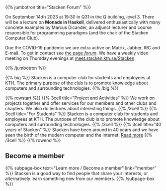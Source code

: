 <!-- 
.. title: The computer club Stacken
.. slug: index
.. description:
-->

{{% jumbotron title="Stacken Forum" %}}
<p>
On September 14:th 2023 at 19:30 in Q31 in the Q building, level 3.
There will be a lecture on <strong>Monads in Haskell</strong>, delivered
enthusiastically with many concrete examples by Marcus Dicander, an
adjunct lecturer and course responsible for programming paradigms (and
the chair of the Stacken Computer Club).
</p>
<p>
    Due the COVID-19 pandemic we are extra active on Matrix, Jabber, IRC and E-mail. To get in contact see
    <a href="/en/forum/">the page <em>forum</em></a>. We have a weekly video meeting on Thursday evenings
    at <a href="https://meet.stacken.kth.se/Stacken">meet.stacken.kth.se/Stacken</a>.
</p>
{{% /jumbotron %}}

{{% big %}}
    Stacken is a computer club for students and employees at KTH.
    The primary purpose of the club is to promote knowledge about
    computers and surrounding technologies.
{{% /big %}}

{{% rowstart %}}
    {{% 3cell title="Project and Activities" %}}
        We work on projects together and offer services for our
        members and other clubs and chapters. We also do lectures
        about interesting things.
    {{% /3cell %}}
    {{% 3cell title="For Students" %}}
        Stacken is a computer club for students and employees at
        KTH. The purpose of the club is to promote knowledge
        about computers and surrounding technologies.
    {{% /3cell %}}
    {{% 3cell title="40 years of Stacken" %}}
        Stacken have been around in 40 years and we have seen the
        birth of the modern computer and the internet.
        <a href="/club/history/">Read more</a>
    {{% /3cell %}}
{{% rowend %}}

## Become a member

{{% subpage-box text="Learn more / Become a member" link="member" %}}
Stacken is a good way to find people that share your interests,
or alternatively learn something new from our members.
{{% /subpage-box %}}
